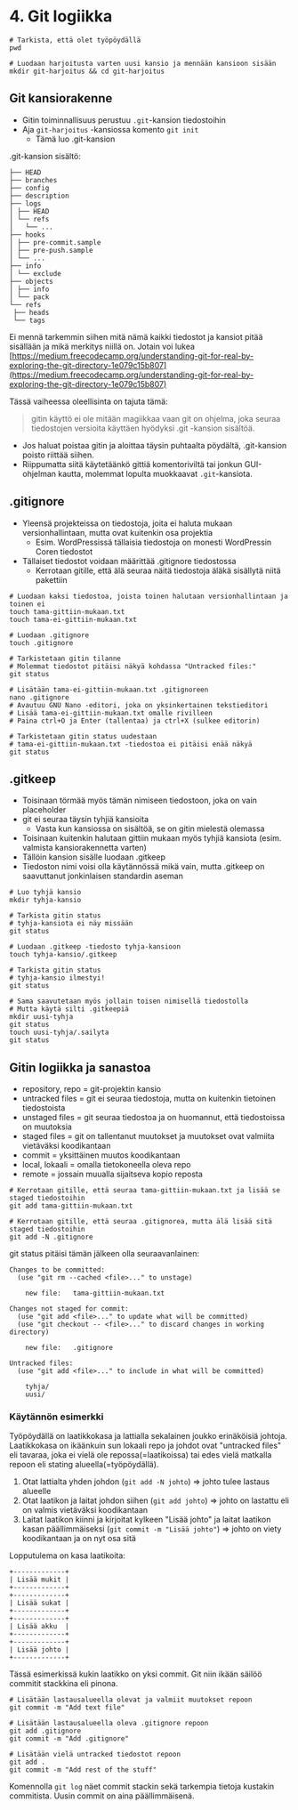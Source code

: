 # 4. Git logiikka

```
# Tarkista, että olet työpöydällä
pwd

# Luodaan harjoitusta varten uusi kansio ja mennään kansioon sisään
mkdir git-harjoitus && cd git-harjoitus
```

## Git kansiorakenne
* Gitin toiminnallisuus perustuu `.git`-kansion tiedostoihin
* Aja `git-harjoitus` -kansiossa komento `git init`
  * Tämä luo .git-kansion

.git-kansion sisältö:
```
├── HEAD
├── branches
├── config
├── description
├── logs
│ ├── HEAD
│ └── refs
│   └── ...
├── hooks
│ ├── pre-commit.sample
│ ├── pre-push.sample
│ └── ...
├── info
│ └── exclude
├── objects
│ ├── info
│ └── pack
└── refs
 ├── heads
 └── tags
```
Ei mennä tarkemmin siihen mitä nämä kaikki tiedostot ja kansiot pitää sisällään ja mikä merkitys niillä on.
Jotain voi lukea [https://medium.freecodecamp.org/understanding-git-for-real-by-exploring-the-git-directory-1e079c15b807](https://medium.freecodecamp.org/understanding-git-for-real-by-exploring-the-git-directory-1e079c15b807)

Tässä vaiheessa oleellisinta on tajuta tämä:
> gitin käyttö ei ole mitään magiikkaa vaan git on ohjelma, joka seuraa tiedostojen versioita käyttäen hyödyksi .git -kansion sisältöä.

* Jos haluat poistaa gitin ja aloittaa täysin puhtaalta pöydältä, .git-kansion poisto riittää siihen.
* Riippumatta siitä käytetäänkö gittiä komentoriviltä tai jonkun GUI-ohjelman kautta, molemmat lopulta muokkaavat `.git`-kansiota.

## .gitignore
* Yleensä projekteissa on tiedostoja, joita ei haluta mukaan versionhallintaan, mutta ovat kuitenkin osa projektia
  * Esim. WordPressissä tällaisia tiedostoja on monesti WordPressin Coren tiedostot
* Tällaiset tiedostot voidaan määrittää .gitignore tiedostossa
  * Kerrotaan gitille, että älä seuraa näitä tiedostoja äläkä sisällytä niitä pakettiin
```
# Luodaan kaksi tiedostoa, joista toinen halutaan versionhallintaan ja toinen ei
touch tama-gittiin-mukaan.txt
touch tama-ei-gittiin-mukaan.txt

# Luodaan .gitignore
touch .gitignore

# Tarkistetaan gitin tilanne
# Molemmat tiedostot pitäisi näkyä kohdassa "Untracked files:"
git status

# Lisätään tama-ei-gittiin-mukaan.txt .gitignoreen
nano .gitignore
# Avautuu GNU Nano -editori, joka on yksinkertainen tekstieditori
# Lisää tama-ei-gittiin-mukaan.txt omalle rivilleen
# Paina ctrl+O ja Enter (tallentaa) ja ctrl+X (sulkee editorin)

# Tarkistetaan gitin status uudestaan
# tama-ei-gittiin-mukaan.txt -tiedostoa ei pitäisi enää näkyä
git status
```

## .gitkeep
* Toisinaan törmää myös tämän nimiseen tiedostoon, joka on vain placeholder
* git ei seuraa täysin tyhjiä kansioita
  * Vasta kun kansiossa on sisältöä, se on gitin mielestä olemassa
* Toisinaan kuitenkin halutaan gittiin mukaan myös tyhjiä kansiota (esim. valmista kansiorakennetta varten)
* Tällöin kansion sisälle luodaan .gitkeep
* Tiedoston nimi voisi olla käytännössä mikä vain, mutta .gitkeep on saavuttanut jonkinlaisen standardin aseman

```
# Luo tyhjä kansio
mkdir tyhja-kansio

# Tarkista gitin status
# tyhja-kansiota ei näy missään
git status

# Luodaan .gitkeep -tiedosto tyhja-kansioon
touch tyhja-kansio/.gitkeep

# Tarkista gitin status
# tyhja-kansio ilmestyi!
git status

# Sama saavutetaan myös jollain toisen nimisellä tiedostolla
# Mutta käytä silti .gitkeepiä
mkdir uusi-tyhja
git status
touch uusi-tyhja/.sailyta
git status
```

## Gitin logiikka ja sanastoa
* repository, repo = git-projektin kansio
* untracked files = git ei seuraa tiedostoja, mutta on kuitenkin tietoinen tiedostoista
* unstaged files = git seuraa tiedostoa ja on huomannut, että tiedostoissa on muutoksia
* staged files = git on tallentanut muutokset ja muutokset ovat valmiita vietäväksi koodikantaan
* commit = yksittäinen muutos koodikantaan
* local, lokaali = omalla tietokoneella oleva repo
* remote = jossain muualla sijaitseva kopio reposta

```
# Kerrotaan gitille, että seuraa tama-gittiin-mukaan.txt ja lisää se staged tiedostoihin
git add tama-gittiin-mukaan.txt

# Kerrotaan gitille, että seuraa .gitignorea, mutta älä lisää sitä staged tiedostoihin
git add -N .gitignore
```

git status pitäisi tämän jälkeen olla seuraavanlainen:
```
Changes to be committed:
  (use "git rm --cached <file>..." to unstage)

	new file:   tama-gittiin-mukaan.txt

Changes not staged for commit:
  (use "git add <file>..." to update what will be committed)
  (use "git checkout -- <file>..." to discard changes in working directory)

	new file:   .gitignore

Untracked files:
  (use "git add <file>..." to include in what will be committed)

	tyhja/
	uusi/
```
### Käytännön esimerkki
Työpöydällä on laatikkokasa ja lattialla sekalainen joukko erinäköisiä johtoja. Laatikkokasa on ikäänkuin sun lokaali repo ja johdot ovat "untracked files" eli tavaraa, joka ei vielä ole repossa(=laatikoissa) tai edes vielä matkalla repoon eli stating alueella(=työpöydällä).
1. Otat lattialta yhden johdon (`git add -N johto`) => johto tulee lastaus alueelle
2. Otat laatikon ja laitat johdon siihen (`git add johto`) => johto on lastattu eli on valmis vietäväksi koodikantaan
3. Laitat laatikon kiinni ja kirjoitat kylkeen "Lisää johto" ja laitat laatikon kasan päällimmäiseksi (`git commit -m "Lisää johto"`) => johto on viety koodikantaan ja on nyt osa sitä

Lopputulema on kasa laatikoita:
```
+-------------+
| Lisää mukit |
+-------------+
+-------------+
| Lisää sukat |
+-------------+
+-------------+
| Lisää akku  |
+-------------+
+-------------+
| Lisää johto |
+-------------+
```
Tässä esimerkissä kukin laatikko on yksi commit. Git niin ikään säilöö commitit stackkina eli pinona.

```
# Lisätään lastausalueella olevat ja valmiit muutokset repoon
git commit -m "Add text file"

# Lisätään lastausalueella oleva .gitignore repoon
git add .gitignore
git commit -m "Add .gitignore"

# Lisätään vielä untracked tiedostot repoon
git add .
git commit -m "Add rest of the stuff"
```

Komennolla `git log` näet commit stackin sekä tarkempia tietoja kustakin commitista. Uusin commit on aina päällimmäisenä.
